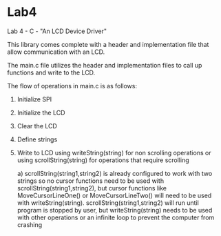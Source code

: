 Lab4
====

Lab 4 - C - "An LCD Device Driver"

This library comes complete with a header and implementation file that allow communication with an LCD.

The main.c file utilizes the header and implementation files to call up functions and write to the LCD.

The flow of operations in main.c is as follows:

1) Initialize SPI

2) Initialize the LCD

3) Clear the LCD

4) Define strings

5) Write to LCD using writeString(string) for non scrolling operations or using scrollString(string) for operations that require scrolling

    a) scrollString(string1,string2) is already configured to work with two strings so no cursor functions need to be used 
      with scrollString(string1,string2), but cursor functions like MoveCursorLineOne() or MoveCursorLineTwo() will need 
      to be used with writeString(string). scrollString(string1,string2) will run until program is stopped by user, but 
      writeString(string) needs to be used with other operations or an infinite loop to prevent the computer from crashing
